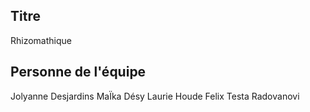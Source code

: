 ## Titre
Rhizomathique
## Personne de l'équipe
Jolyanne Desjardins
MaÏka Désy
Laurie Houde
Felix Testa Radovanovi
